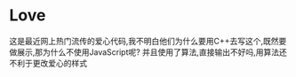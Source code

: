 # Love
这是最近网上热门流传的爱心代码,我不明白他们为什么要用C++去写这个,既然要做展示,那为什么不使用JavaScript呢?
并且使用了算法,直接输出不好吗,用算法还不利于更改爱心的样式

